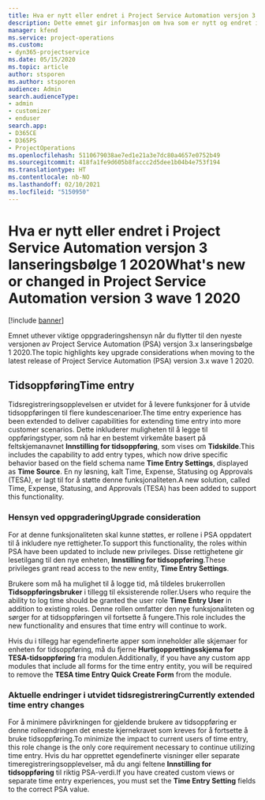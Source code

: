 ```yaml
---
title: Hva er nytt eller endret i Project Service Automation versjon 3.x lanseringsbølge 1 2020
description: Dette emnet gir informasjon om hva som er nytt og endret i Project Service Automation versjon 3 lanseringsbølge 1 2020.
manager: kfend
ms.service: project-operations
ms.custom:
- dyn365-projectservice
ms.date: 05/15/2020
ms.topic: article
author: stsporen
ms.author: stsporen
audience: Admin
search.audienceType:
- admin
- customizer
- enduser
search.app:
- D365CE
- D365PS
- ProjectOperations
ms.openlocfilehash: 5110679038ae7ed1e21a3e7dc80a4657e0752b49
ms.sourcegitcommit: 418fa1fe9d605b8faccc2d5dee1b04b4e753f194
ms.translationtype: HT
ms.contentlocale: nb-NO
ms.lasthandoff: 02/10/2021
ms.locfileid: "5150950"
---
```

# <a name="whats-new-or-changed-in-project-service-automation-version-3-wave-1-2020"></a><span data-ttu-id="4aae1-103">Hva er nytt eller endret i Project Service Automation versjon 3 lanseringsbølge 1 2020</span><span class="sxs-lookup"><span data-stu-id="4aae1-103">What's new or changed in Project Service Automation version 3 wave 1 2020</span></span>

[!include [banner](../includes/psa-now-project-operations.md)]

<span data-ttu-id="4aae1-104">Emnet uthever viktige oppgraderingshensyn når du flytter til den nyeste versjonen av Project Service Automation (PSA) versjon 3.x lanseringsbølge 1 2020.</span><span class="sxs-lookup"><span data-stu-id="4aae1-104">The topic highlights key upgrade considerations when moving to the latest release of Project Service Automation (PSA) version 3.x wave 1 2020.</span></span>

## <a name="time-entry"></a><span data-ttu-id="4aae1-105">Tidsoppføring</span><span class="sxs-lookup"><span data-stu-id="4aae1-105">Time entry</span></span>
<span data-ttu-id="4aae1-106">Tidsregistreringsopplevelsen er utvidet for å levere funksjoner for å utvide tidsoppføringen til flere kundescenarioer.</span><span class="sxs-lookup"><span data-stu-id="4aae1-106">The time entry experience has been extended to deliver capabilities for extending time entry into more customer scenarios.</span></span> <span data-ttu-id="4aae1-107">Dette inkluderer muligheten til å legge til oppføringstyper, som nå har en bestemt virkemåte basert på feltskjemanavnet **Innstilling for tidsoppføring**, som vises om **Tidskilde**.</span><span class="sxs-lookup"><span data-stu-id="4aae1-107">This includes the capability to add entry types, which now drive specific behavior based on the field schema name **Time Entry Settings**, displayed as **Time Source**.</span></span> <span data-ttu-id="4aae1-108">En ny løsning, kalt Time, Expense, Statusing og Approvals (TESA), er lagt til for å støtte denne funksjonaliteten.</span><span class="sxs-lookup"><span data-stu-id="4aae1-108">A new solution, called Time, Expense, Statusing, and Approvals (TESA) has been added to support this functionality.</span></span>

### <a name="upgrade-consideration"></a><span data-ttu-id="4aae1-109">Hensyn ved oppgradering</span><span class="sxs-lookup"><span data-stu-id="4aae1-109">Upgrade consideration</span></span>
<span data-ttu-id="4aae1-110">For at denne funksjonaliteten skal kunne støttes, er rollene i PSA oppdatert til å inkludere nye rettigheter.</span><span class="sxs-lookup"><span data-stu-id="4aae1-110">To support this functionality, the roles within PSA have been updated to include new privileges.</span></span> <span data-ttu-id="4aae1-111">Disse rettighetene gir lesetilgang til den nye enheten, **Innstilling for tidsoppføring**.</span><span class="sxs-lookup"><span data-stu-id="4aae1-111">These privileges grant read access to the new entity, **Time Entry Settings**.</span></span>

<span data-ttu-id="4aae1-112">Brukere som må ha mulighet til å logge tid, må tildeles brukerrollen **Tidsoppføringsbruker** i tillegg til eksisterende roller.</span><span class="sxs-lookup"><span data-stu-id="4aae1-112">Users who require the ability to log time should be granted the user role **Time Entry User** in addition to existing roles.</span></span> <span data-ttu-id="4aae1-113">Denne rollen omfatter den nye funksjonaliteten og sørger for at tidsoppføringen vil fortsette å fungere.</span><span class="sxs-lookup"><span data-stu-id="4aae1-113">This role includes the new functionality and ensures that time entry will continue to work.</span></span>

<span data-ttu-id="4aae1-114">Hvis du i tillegg har egendefinerte apper som inneholder alle skjemaer for enheten for tidsoppføring, må du fjerne **Hurtigopprettingsskjema for TESA-tidsoppføring** fra modulen.</span><span class="sxs-lookup"><span data-stu-id="4aae1-114">Additionally, if you have any custom app modules that include all forms for the time entry entity, you will be required to remove the **TESA time Entry Quick Create Form** from the module.</span></span>

### <a name="currently-extended-time-entry-changes"></a><span data-ttu-id="4aae1-115">Aktuelle endringer i utvidet tidsregistrering</span><span class="sxs-lookup"><span data-stu-id="4aae1-115">Currently extended time entry changes</span></span>
<span data-ttu-id="4aae1-116">For å minimere påvirkningen for gjeldende brukere av tidsoppføring er denne rolleendringen det eneste kjernekravet som kreves for å fortsette å bruke tidsoppføring.</span><span class="sxs-lookup"><span data-stu-id="4aae1-116">To minimize the impact to current users of time entry, this role change is the only core requirement necessary to continue utilizing time entry.</span></span> <span data-ttu-id="4aae1-117">Hvis du har opprettet egendefinerte visninger eller separate timeregistreringsopplevelser, må du angi feltene **Innstilling for tidsoppføring** til riktig PSA-verdi.</span><span class="sxs-lookup"><span data-stu-id="4aae1-117">If you have created custom views or separate time entry experiences, you must set the **Time Entry Setting** fields to the correct PSA value.</span></span>
